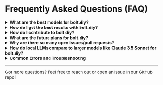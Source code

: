 # Frequently Asked Questions (FAQ)

<details>
<summary><strong>What are the best models for bolt.diy?</strong></summary>

For the best experience with bolt.diy, we recommend using the following models:

- **Claude 3.5 Sonnet (old)**: Best overall coder, providing excellent results across all use cases
- **Gemini 2.0 Flash**: Exceptional speed while maintaining good performance
- **GPT-4o**: Strong alternative to Claude 3.5 Sonnet with comparable capabilities
- **DeepSeekCoder V2 236b**: Best open source model (available through OpenRouter, DeepSeek API, or self-hosted)
- **Qwen 2.5 Coder 32b**: Best model for self-hosting with reasonable hardware requirements

**Note**: Models with less than 7b parameters typically lack the capability to properly interact with bolt!

</details>

<details>
<summary><strong>How do I get the best results with bolt.diy?</strong></summary>

- **Be specific about your stack**:  
  Mention the frameworks or libraries you want to use (e.g., Astro, Tailwind, ShadCN) in your initial prompt. This ensures that bolt.diy scaffolds the project according to your preferences.

- **Use the enhance prompt icon**:  
  Before sending your prompt, click the _enhance_ icon to let the AI refine your prompt. You can edit the suggested improvements before submitting.

- **Scaffold the basics first, then add features**:  
  Ensure the foundational structure of your application is in place before introducing advanced functionality. This helps bolt.diy establish a solid base to build on.

- **Batch simple instructions**:  
 Combine simple tasks into a single prompt to save time and reduce API credit consumption. For example:  
 _"Change the color scheme, add mobile responsiveness, and restart the dev server."_
</details>

<details>
<summary><strong>How do I contribute to bolt.diy?</strong></summary>

Check out our [Contribution Guide](CONTRIBUTING.md) for more details on how to get involved!

</details>

<details>
<summary><strong>What are the future plans for bolt.diy?</strong></summary>

Visit our [Roadmap](https://roadmap.sh/r/ottodev-roadmap-2ovzo) for the latest updates.  
New features and improvements are on the way!

</details>

<details>
<summary><strong>Why are there so many open issues/pull requests?</strong></summary>

bolt.diy began as a small showcase project on @ColeMedin's YouTube channel to explore editing open-source projects with local LLMs. However, it quickly grew into a massive community effort!

We're forming a team of maintainers to manage demand and streamline issue resolution. The maintainers are rockstars, and we're also exploring partnerships to help the project thrive.

</details>

<details>
<summary><strong>How do local LLMs compare to larger models like Claude 3.5 Sonnet for bolt.diy?</strong></summary>

While local LLMs are improving rapidly, larger models like GPT-4o, Claude 3.5 Sonnet, and DeepSeek Coder V2 236b still offer the best results for complex applications. Our ongoing focus is to improve prompts, agents, and the platform to better support smaller local LLMs.

</details>

<details>
<summary><strong>Common Errors and Troubleshooting</strong></summary>

### **"There was an error processing this request"**

This generic error message means something went wrong. Check both:

- The terminal (if you started the app with Docker or `pnpm`).
- The developer console in your browser (press `F12` or right-click > _Inspect_, then go to the _Console_ tab).

### **"x-api-key header missing"**

This error is sometimes resolved by restarting the Docker container.  
If that doesn't work, try switching from Docker to `pnpm` or vice versa. We're actively investigating this issue.

### **Blank preview when running the app**

A blank preview often occurs due to hallucinated bad code or incorrect commands.  
To troubleshoot:

- Check the developer console for errors.
- Remember, previews are core functionality, so the app isn't broken! We're working on making these errors more transparent.

### **"Everything works, but the results are bad"**

Local LLMs like Qwen-2.5-Coder are powerful for small applications but still experimental for larger projects. For better results, consider using larger models like GPT-4o, Claude 3.5 Sonnet, or DeepSeek Coder V2 236b.

### **"Received structured exception #0xc0000005: access violation"**

If you are getting this, you are probably on Windows. The fix is generally to update the [Visual C++ Redistributable](https://learn.microsoft.com/en-us/cpp/windows/latest-supported-vc-redist?view=msvc-170)

### **"Miniflare or Wrangler errors in Windows"**

You will need to make sure you have the latest version of Visual Studio C++ installed (14.40.33816), more information here https://github.com/stackblitz-labs/bolt.diy/issues/19.

</details>

---

Got more questions? Feel free to reach out or open an issue in our GitHub repo!
